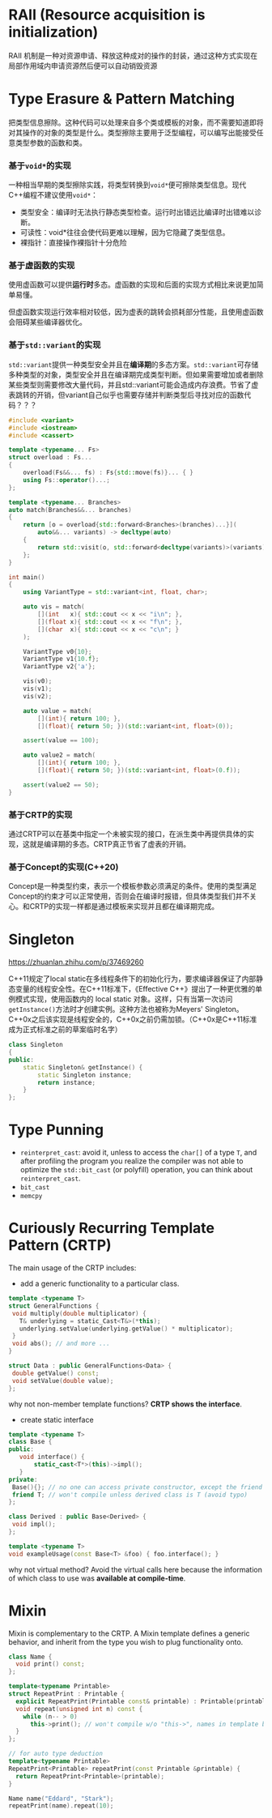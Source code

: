 # RAII (Resource acquisition is initialization)

RAII 机制是一种对资源申请、释放这种成对的操作的封装，通过这种方式实现在局部作用域内申请资源然后便可以自动销毁资源



# Type Erasure & Pattern Matching

把类型信息擦除。这种代码可以处理来自多个类或模板的对象，而不需要知道即将对其操作的对象的类型是什么。类型擦除主要用于泛型编程，可以编写出能接受任意类型参数的函数和类。

### 基于`void*`的实现

一种相当早期的类型擦除实践，将类型转换到`void*`便可擦除类型信息。现代C++编程不建议使用`void*`：

- 类型安全：编译时无法执行静态类型检查。运行时出错远比编译时出错难以诊断。
- 可读性：void*往往会使代码更难以理解，因为它隐藏了类型信息。
- 裸指针：直接操作裸指针十分危险

### 基于虚函数的实现

使用虚函数可以提供**运行时**多态。虚函数的实现和后面的实现方式相比来说更加简单易懂。

但虚函数实现运行效率相对较低，因为虚表的跳转会损耗部分性能，且使用虚函数会阻碍某些编译器优化。

### 基于`std::variant`的实现

`std::variant`提供一种类型安全并且在**编译期**的多态方案。`std::variant`可存储多种类型的对象，类型安全并且在编译期完成类型判断。但如果需要增加或者删除某些类型则需要修改大量代码，并且std::variant可能会造成内存浪费。节省了虚表跳转的开销，但variant自己似乎也需要存储并判断类型后寻找对应的函数代码？？？

```c++
#include <variant>
#include <iostream>
#include <cassert>

template <typename... Fs>
struct overload : Fs...
{
    overload(Fs&&... fs) : Fs{std::move(fs)}... { }
    using Fs::operator()...;
};

template <typename... Branches>
auto match(Branches&&... branches)
{
    return [o = overload{std::forward<Branches>(branches)...}](
        auto&&... variants) -> decltype(auto)
    {
        return std::visit(o, std::forward<decltype(variants)>(variants)...);
    };
}

int main()
{
    using VariantType = std::variant<int, float, char>;

    auto vis = match(
        [](int   x){ std::cout << x << "i\n"; },
        [](float x){ std::cout << x << "f\n"; },
        [](char  x){ std::cout << x << "c\n"; }
    );

    VariantType v0{10};
    VariantType v1{10.f};
    VariantType v2{'a'};

    vis(v0);
    vis(v1);
    vis(v2);

    auto value = match(
        [](int){ return 100; }, 
        [](float){ return 50; })(std::variant<int, float>(0));

    assert(value == 100);

    auto value2 = match(
        [](int){ return 100; }, 
        [](float){ return 50; })(std::variant<int, float>(0.f));

    assert(value2 == 50);
}
```

### 基于CRTP的实现

通过CRTP可以在基类中指定一个未被实现的接口，在派生类中再提供具体的实现，这就是编译期的多态。CRTP真正节省了虚表的开销。

### 基于Concept的实现(C++20)

Concept是一种类型约束，表示一个模板参数必须满足的条件。使用的类型满足Concept的约束才可以正常使用，否则会在编译时报错，但具体类型我们并不关心。和CRTP的实现一样都是通过模板来实现并且都在编译期完成。



# Singleton

https://zhuanlan.zhihu.com/p/37469260

C++11规定了local static在多线程条件下的初始化行为，要求编译器保证了内部静态变量的线程安全性。在C++11标准下，《Effective C++》提出了一种更优雅的单例模式实现，使用函数内的 local static 对象。这样，只有当第一次访问`getInstance()`方法时才创建实例。这种方法也被称为Meyers' Singleton。C++0x之后该实现是线程安全的，C++0x之前仍需加锁。（C++0x是C++11标准成为正式标准之前的草案临时名字）

```c++
class Singleton
{
public:
	static Singleton& getInstance() {
		static Singleton instance;
		return instance;
	}
};
```



# Type Punning

- `reinterpret_cast`: avoid it, unless to access the `char[]` of a type `T`, and after profiling the program you realize the compiler was not able to optimize the `std::bit_cast` (or polyfill) operation, you can think about `reinterpret_cast`.
- `bit_cast`
- `memcpy`



# Curiously Recurring Template Pattern (CRTP)

The main usage of the CRTP includes:

- add a generic functionality to a particular class.

 ```c++
template <typename T>
struct GeneralFunctions {
  void multiply(double multiplicator) {
    T& underlying = static_Cast<T&>(*this);
    underlying.setValue(underlying.getValue() * multiplicator);
  }
  void abs(); // and more ...
}
 
struct Data : public GeneralFunctions<Data> {
  double getValue() const;
  void setValue(double value);
};
 ```

 why not non-member template functions? **CRTP shows the interface**.

- create static interface

 ```c++
template <typename T>
class Base {
public:
	void interface() {
		static_cast<T*>(this)->impl();
	}
private:
  Base(){}; // no one can access private constructor, except the friend classes - T
  friend T; // won't compile unless derived class is T (avoid typo)
};
 
class Derived : public Base<Derived> {
  void impl();
};
 
template <typename T>
void exampleUsage(const Base<T> &foo) { foo.interface(); }
 ```

 why not virtual method? Avoid the virtual calls here because the information of which class to use was **available at compile-time**. 



# Mixin

 Mixin is complementary to the CRTP. A Mixin template defines a generic behavior, and inherit from the type you wish to plug functionality onto. 

```c++
class Name {
  void print() const;
};

template<typename Printable>
struct RepeatPrint : Printable {
  explicit RepeatPrint(Printable const& printable) : Printable(printable) {}
  void repeat(unsigned int n) const {
    while (n-- > 0)
      this->print(); // won't compile w/o "this->", names in template base classes ignored in C++
  }
};

// for auto type deduction
template<typename Printable>
RepeatPrint<Printable> repeatPrint(const Printable &printable) {
  return RepeatPrint<Printable>(printable);
}

Name name("Eddard", "Stark");
repeatPrint(name).repeat(10);
```

